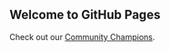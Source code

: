## Welcome to GitHub Pages

 Check out our <a href="https://gsuttie.github.io/cloudcommunity/Blogs/README.md">Community Champions</a>.
